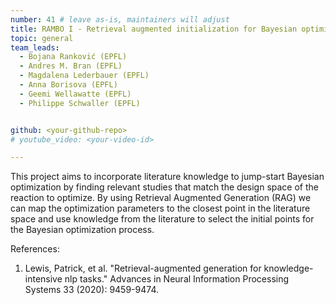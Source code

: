 ```yaml
---
number: 41 # leave as-is, maintainers will adjust
title: RAMBO I - Retrieval augmented initialization for Bayesian optimization strategy
topic: general
team_leads:
  - Bojana Ranković (EPFL)
  - Andres M. Bran (EPFL)
  - Magdalena Lederbauer (EPFL)
  - Anna Borisova (EPFL)
  - Geemi Wellawatte (EPFL)
  - Philippe Schwaller (EPFL)


github: <your-github-repo>
# youtube_video: <your-video-id>

---
```


This project aims to incorporate literature knowledge to jump-start Bayesian optimization by finding relevant studies that match the design space of the reaction to optimize. By using Retrieval Augmented Generation (RAG) we can map the optimization parameters to the closest point in the literature space and use knowledge from the literature to select the initial points for the Bayesian optimization process. 

References:

1. Lewis, Patrick, et al. "Retrieval-augmented generation for knowledge-intensive nlp tasks." Advances in Neural Information Processing Systems 33 (2020): 9459-9474.
